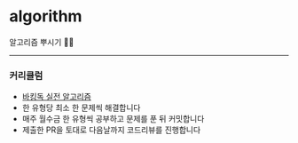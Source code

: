 # algorithm
알고리즘 뿌시기 🥊💥

---

### 커리큘럼
- [바킹독 실전 알고리즘](https://blog.encrypted.gg/category/%EA%B0%95%EC%A2%8C/%EC%8B%A4%EC%A0%84%20%EC%95%8C%EA%B3%A0%EB%A6%AC%EC%A6%98?page=2)
- 한 유형당 최소 한 문제씩 해결합니다
- 매주 월수금 한 유형씩 공부하고 문제를 푼 뒤 커밋합니다
- 제출한 PR을 토대로 다음날까지 코드리뷰를 진행합니다

